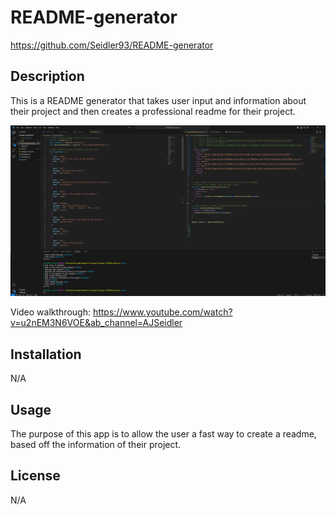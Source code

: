 # README-generator

https://github.com/Seidler93/README-generator

## Description
This is a README generator that takes user input and information about their project and then creates a professional readme for their project. 

![Alt text](<assets/images/Screenshot (17).png>)

Video walkthrough: https://www.youtube.com/watch?v=u2nEM3N6VOE&ab_channel=AJSeidler

## Installation

N/A

## Usage

The purpose of this app is to allow the user a fast way to create a readme, based off the information of their project.

## License

N/A